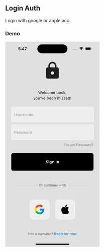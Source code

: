## Login Auth

Login with google or apple acc. 

### Demo

<img align="center" src="./demo.png" width="300px" />
